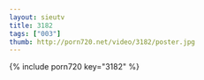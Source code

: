 ```yaml
--- 
layout: sieutv
title: 3182
tags: ["003"]
thumb: http://porn720.net/video/3182/poster.jpg
---
```

{% include porn720 key="3182" %} 
